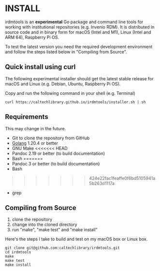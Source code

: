 
INSTALL
=======

irdmtools is an **experimental** Go package and command line tools for working with institutional repositories (e.g. Invenio RDM). It is distributed in source code and in binary form for macOS (Intel and M1), Linux (Intel and ARM 64), Raspberry Pi OS.

To test the latest version you need the required development environment and follow the steps listed below in "Compiling from Source".

Quick install using curl
------------------------

The following experimental installer should get the latest stable release for macOS and Linux (e.g. Debian, Ubuntu, Raspberry Pi OS). 

Copy and run the following command in your shell (e.g. Terminal)

~~~
curl https://caltechlibrary.github.io/irdmtools/installer.sh | sh
~~~


Requirements
------------

This may change in the future.

- Git to clone the repository from GitHub
- [Golang](https://golang.org) 1.20.4 or better
- GNU Make
<<<<<<< HEAD
- Pandoc 2.19 or better (to build documentation)
- Bash
=======
- Pandoc 3 or better (to build documentation)
- Bash 
>>>>>>> 424e22fac1feaffe0f6bd5105941a5b263d1117a
- grep

Compiling from Source
---------------------

1. clone the repository
2. change into the cloned directory
3. run "make", "make test" and "make install"

Here's the steps I take to build and test on my macOS box or Linux box.

~~~
git clone git@github.com:caltechlibrary/irdmtools.git
cd irdmtools
make
make test
make install
~~~

